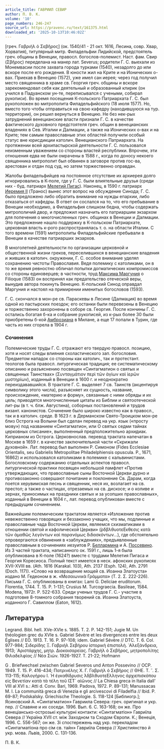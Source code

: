 ```yaml
---
article_title: ГАВРИИЛ СЕВИР
author: П. В. К.
volume: '10'
page_numbers: 246-247
source_url: https://pravenc.ru/text/161375.html
downloaded_at: '2025-10-13T10:46:02Z'
---
```


[греч. Γαβριὴλ ὁ Σεβῆρος] (ок. 1540/41 - 21 окт. 1616, Лесина, совр. Хвар, Хорватия), титулярный митр. Филадельфии Лидийской, предстоятель греч. общины в Венеции, правосл. богослов-полемист. Наст. фам. Свир (Σβῆρος) переделана на манер лат. Severus; родители Г. С. выехали из Монемвасии после захвата города турками (1540), незадолго до или вскоре после его рождения. В юности жил на Крите и на Ионических о-вах. Приехав в Венецию (1572), уже имел сан иерея; через год получил место священника в храме св. Георгия греч. общины и вскоре зарекомендовал себя как деятельный и образованный клирик (он учился в Падуанском ун-те, переписывался с учеными, собирал рукописи). Во время посещения К-польского Патриархата Г. С. был рукоположен во митрополита Филадельфийского (18 июля 1577). Но, вместо того чтобы отправиться на свою кафедру (находившуюся на тур. территории), он решил вернуться в Венецию. Не без нек-рых затруднений венецианские власти признали Г. С. в качестве фактического духовного предстоятеля греч. общин в венецианских владениях в Сев. Италии и Далмации, а также на Ионических о-вах и на Крите; тем самым православные этих областей получили особый статус вне юрисдикции католич. Венецианского Патриархата. На протяжении всей архипастырской деятельности Г. С. пользовался неизменным уважением со стороны властей республики. Впрочем, эти отношения едва не были омрачены в 1588 г., когда по доносу некоего священника митрополит был обвинен в заговоре против гос-ва, арестован и отдан под суд, но затем торжественно оправдан.

Жалобы филадельфийцев на постоянное отсутствие их архиерея долго игнорировались в К-поле, где у Г. С. были влиятельные друзья (среди них - буд. патриарх [Мелетий Пигас](<https://pravenc.ru/text/Мелетий Пигас.html>)). Наконец, в 1590 г. патриарх [Иеремия II](<https://pravenc.ru/text/Иеремия II.html>) (Транос) вынес этот вопрос на обсуждение Синода; Г. С. было предложено либо обратить внимание на нужды епархии, либо отказаться от кафедры. В ответ он сослался на то, что его пребывание в Венеции необходимо, а Филадельфия слишком бедна, чтобы содержать митрополичий двор, и предложил назначить его патриаршим экзархом для попечения о многочисленных греч. общинах в Венеции и Далмации. Это предложение нашло поддержку в К-польском Патриархате, церковная власть к-рого распространялась т. о. на области Италии. С того времени (1591) митрополиты Филадельфийские пребывали в Венеции в качестве патриарших экзархов.

В многолетней деятельности по организации церковной и общественной жизни греков, переселившихся в венецианские владения и живших в католич. окружении, Г. С. особое внимание уделял сохранению чистоты Православия. Ведя полемику с католиками, он в то же время ревностно обличал попытки догматических компромиссов со стороны единоверцев; в частности, труд [Максима Маргуния](<https://pravenc.ru/text/Максима Маргуния.html>) о Filioque (1583) он воспринял как предательство отеческой веры, вынудив автора покинуть Венецию. К-польский Синод оправдал Маргуния и настоял на примирении именитых богословов (1593).

Г. С. скончался в мон-ре св. Параскевы в Лесине (Далмация) во время одной из пастырских поездок; его останки были перевезены в Венецию и торжественно захоронены в соборе св. Георгия. После кончины Г. С. остались богатая б-ка и собрание рукописей, из к-рых более 30 были приобретены б-кой [Амброзиана](https://pravenc.ru/text/Амброзиана.html) в Милане, а еще 17 попали в Турин, где часть из них сгорела в 1904 г.

### Сочинения

Полемические труды Г. С. отражают его твердую правосл. позицию, хотя и носят следы влияния схоластического зап. богословия. Предметом нападок со стороны как католич., так и протестант. теологов была правосл. литургическая традиция; ее систематическому описанию и разъяснению посвящен «Синтагматион о святых и священных Таинствах» (Συνταγμάτιον περὶ τῶν ἁγίων καὶ ἱερῶν μυστηρίων), изданный в Венеции в 1600 г. и неоднократно переиздававшийся. В трактате Г. С. выделяет 7 св. Таинств (акцентируя символику этого числа), разъясняет их сущность, название, происхождение, «материю и форму», связанные с ними обряды и их цель; приводятся многочисленные цитаты из Библии и святоотеческой лит-ры (в т. ч. блж. Августина), соборных постановлений и трудов визант. канонистов. Сочинение было широко известно как в правосл., так и в католич. среде. В 1623 г. в Дерманском Свято-Троицком мон-ре близ Острога на Волыни был сделан перевод на укр. язык («просту мову») под названием «Синтагматион, или О святых седми тайнах церковных списание», выполненный предположительно архидиак. Киприаном из Острога. Церковнослав. перевод трактата напечатан в Москве в 1659 г. в качестве заключительной части «Скрижали духовной». Лат. перевод был выполнен Р. Симоном (Fides Ecclesiae Orientalis, seu Gabrielis Metropolitae Philadelphiensis opuscula. P., 1671, 16862) и использовался католиками в полемике с кальвинистами. Богословскому содержанию отдельных аспектов правосл. литургической практики посвящен небольшой памфлет «Против утверждающих, что православные сыны Восточной Церкви дурно и противозаконно совершают почитание и поклонение Св. Дарам, когда поется херувимская песнь и священник, неся их, возлагает на св. престол; а также о частицах, отрезаемых на св. дискосе; и о коливе и зернах, приносимых на праздники святых и за усопших православных», изданный в Венеции в 1604 г., лат. перевод опубликован вместе с предыдущим сочинением.

Важнейшим полемическим трактатом является «Изложение против невежественно говорящих и беззаконно учащих, что мы, подлинные и православные чада Восточной Церкви, являемся схизматиками в отношении святой и кафолической Церкви» (̀ρδβλθυοτεΕκθεσις κατὰ τῶν ἀμαθῶς λεγόντων καὶ παρανόμως διδασκόντων...), где обстоятельно опровергаются обвинения в «заблуждениях», предъявленные православным в сочинениях иезуитов Р. [Беллармина](https://pravenc.ru/text/Беллармин.html) и А. [Поссевино](https://pravenc.ru/text/Поссевино.html). Из 3 частей трактата, написанного ок. 1591 г., лишь 1-я была опубликована в К-поле (1624?) вместе с трудами Мелетия Пигаса и Георгия Коресиоса. Полный текст имеется в неск. афонских рукописях XVII-XVIII вв. (Ath. 1616 (Karakal. 103), Ath. 2137 (Esph. 124), Ath. 2791 (Doch. 117)). «Слово на возвращение мощей св. Иоанна Златоуста» издано М. Гедеоном в ж. «Μεσαιωνικὰ Γράμματα» (Т. 2. Σ. 222-226). Письма Г. С. опубликованы в книгах: Lami G. Deliciae eruditorum. Florentia, 1744. T. 15. P. 1-131; Crusius M. Turcograecia. Basileae, 1584. Modena, 1972r. P. 522-633. Среди ученых трудов Г. С.- участие в подготовке 8-томного собрания творений св. Иоанна Златоуста, изданного Г. Савиллом (Eaton, 1612).

## Литература

Legrand. Bibl. hell. XVe-XVIe s. 1885. T. 2. P. 142-151; Jugie M. Un théologien grec du XVIe s. Gabriel Sévère et les divergences entre les deux Églises // EO. 1913. T. 16. P. 97-108; idem. Gabriel Sévère // DTC. T. 6. Col. 977-984; Σιδερίδης Ξ. Γαβριὴλ Σεβήρου ἱστορικὴ ἐπιστολή. ᾿Αλεξάνδρεια, 1913; ᾿Αριστάρχης, μητρ. Διοκαισαρείας. Γαβριὴλ ὁ Σεβῆρος, μητροπολίτης Θιλαδελφίας // Νέα Σιών. 1926-1927. T. 21-22; 
Hofmann
 
G
. Briefwechsel zwischen Gabriel Severos und Anton Possevino 
// OCP. 1949. T. 15. P. 416-434; 
Πατρινέλης Χ. Γ. Γαβριὴλ ὁ Σεβῆρος 
// 
ΘΗΕ. Τ. ῝. Σ. 113-115; Καλογήρου Ι. ῾Η ἐγκαθίδρυσις ̀λδβλθυοτεΕλληνος ἀρχιεπισκόπου εἰς Βενετίαν κατὰ τὰ τέλη τοῦ ΙΣΤ´ αἰῶνος // La Chiesa greca in Italia dall' VIII al XVI s.: Atti d. Conv. Bari, 1969. Padova, 1972. P. 89-131; Manussacas M. I. La communità greca di Venezia e gli arcivescovi di Filadelfia // Ibid. P. 69-87; Podskalsky. Griechische Theologie. S. 118-124 [Библиогр.]; Ясиновский А. «Синтагматион» Гавриила Севера: греч. оригинал и укр. пер. // Славяне и их соседи. 1996. Вып. 6. С. 163-168; он же. Про венецiансько-острозькi культурнi контакти: «Синтагматiон» Гавриïла Севера // Украïна XVII ст. мiж Заходном та Сходом Європи. К.; Венецiя, 1996. С. 556-567; он же. Зi спостережень над укр. перекладом «Синтагматiона про сiм св. тайн» Гавриïла Севера // Християнство й укр. мова. Львiв, 2000. С. 131-136.

П. В. К.
